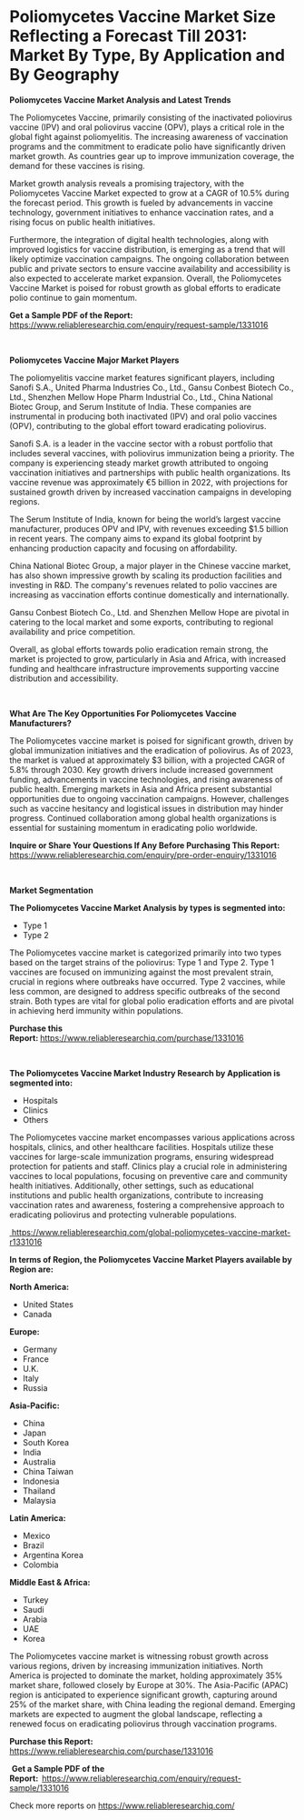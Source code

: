 <p><h1>Poliomycetes Vaccine Market Size Reflecting a Forecast Till 2031: Market By Type, By Application and By Geography</h1></p><p><strong>Poliomycetes Vaccine Market Analysis and Latest Trends</strong></p>
<p><p>The Poliomycetes Vaccine, primarily consisting of the inactivated poliovirus vaccine (IPV) and oral poliovirus vaccine (OPV), plays a critical role in the global fight against poliomyelitis. The increasing awareness of vaccination programs and the commitment to eradicate polio have significantly driven market growth. As countries gear up to improve immunization coverage, the demand for these vaccines is rising.</p><p>Market growth analysis reveals a promising trajectory, with the Poliomycetes Vaccine Market expected to grow at a CAGR of 10.5% during the forecast period. This growth is fueled by advancements in vaccine technology, government initiatives to enhance vaccination rates, and a rising focus on public health initiatives. </p><p>Furthermore, the integration of digital health technologies, along with improved logistics for vaccine distribution, is emerging as a trend that will likely optimize vaccination campaigns. The ongoing collaboration between public and private sectors to ensure vaccine availability and accessibility is also expected to accelerate market expansion. Overall, the Poliomycetes Vaccine Market is poised for robust growth as global efforts to eradicate polio continue to gain momentum.</p></p>
<p><strong>Get a Sample PDF of the Report:&nbsp;</strong> <a href="https://www.reliableresearchiq.com/enquiry/request-sample/1331016?utm_campaign=1088&utm_medium=2&utm_source=Github&utm_content=ia&utm_term=31122024&utm_id=poliomycetes-vaccine">https://www.reliableresearchiq.com/enquiry/request-sample/1331016</a></p>
<p>&nbsp;</p>
<p><strong>Poliomycetes Vaccine Major Market Players</strong></p>
<p><p>The poliomyelitis vaccine market features significant players, including Sanofi S.A., United Pharma Industries Co., Ltd., Gansu Conbest Biotech Co., Ltd., Shenzhen Mellow Hope Pharm Industrial Co., Ltd., China National Biotec Group, and Serum Institute of India. These companies are instrumental in producing both inactivated (IPV) and oral polio vaccines (OPV), contributing to the global effort toward eradicating poliovirus.</p><p>Sanofi S.A. is a leader in the vaccine sector with a robust portfolio that includes several vaccines, with poliovirus immunization being a priority. The company is experiencing steady market growth attributed to ongoing vaccination initiatives and partnerships with public health organizations. Its vaccine revenue was approximately €5 billion in 2022, with projections for sustained growth driven by increased vaccination campaigns in developing regions.</p><p>The Serum Institute of India, known for being the world’s largest vaccine manufacturer, produces OPV and IPV, with revenues exceeding $1.5 billion in recent years. The company aims to expand its global footprint by enhancing production capacity and focusing on affordability.</p><p>China National Biotec Group, a major player in the Chinese vaccine market, has also shown impressive growth by scaling its production facilities and investing in R&D. The company's revenues related to polio vaccines are increasing as vaccination efforts continue domestically and internationally.</p><p>Gansu Conbest Biotech Co., Ltd. and Shenzhen Mellow Hope are pivotal in catering to the local market and some exports, contributing to regional availability and price competition.</p><p>Overall, as global efforts towards polio eradication remain strong, the market is projected to grow, particularly in Asia and Africa, with increased funding and healthcare infrastructure improvements supporting vaccine distribution and accessibility.</p></p>
<p>&nbsp;</p>
<p><strong>What Are The Key Opportunities For Poliomycetes Vaccine Manufacturers?</strong></p>
<p><p>The Poliomycetes vaccine market is poised for significant growth, driven by global immunization initiatives and the eradication of poliovirus. As of 2023, the market is valued at approximately $3 billion, with a projected CAGR of 5.8% through 2030. Key growth drivers include increased government funding, advancements in vaccine technologies, and rising awareness of public health. Emerging markets in Asia and Africa present substantial opportunities due to ongoing vaccination campaigns. However, challenges such as vaccine hesitancy and logistical issues in distribution may hinder progress. Continued collaboration among global health organizations is essential for sustaining momentum in eradicating polio worldwide.</p></p>
<p><strong>Inquire or Share Your Questions If Any Before Purchasing This Report:</strong> <a href="https://www.reliableresearchiq.com/enquiry/pre-order-enquiry/1331016?utm_campaign=1088&utm_medium=2&utm_source=Github&utm_content=ia&utm_term=31122024&utm_id=poliomycetes-vaccine">https://www.reliableresearchiq.com/enquiry/pre-order-enquiry/1331016</a></p>
<p>&nbsp;</p>
<p><strong>Market Segmentation</strong></p>
<p><strong>The Poliomycetes Vaccine Market Analysis by types is segmented into:</strong></p>
<p><ul><li>Type 1</li><li>Type 2</li></ul></p>
<p><p>The Poliomycetes vaccine market is categorized primarily into two types based on the target strains of the poliovirus: Type 1 and Type 2. Type 1 vaccines are focused on immunizing against the most prevalent strain, crucial in regions where outbreaks have occurred. Type 2 vaccines, while less common, are designed to address specific outbreaks of the second strain. Both types are vital for global polio eradication efforts and are pivotal in achieving herd immunity within populations.</p></p>
<p><strong>Purchase this Report:&nbsp;</strong><a href="https://www.reliableresearchiq.com/purchase/1331016?utm_campaign=1088&utm_medium=2&utm_source=Github&utm_content=ia&utm_term=31122024&utm_id=poliomycetes-vaccine">https://www.reliableresearchiq.com/purchase/1331016</a></p>
<p>&nbsp;</p>
<p><strong>The Poliomycetes Vaccine Market Industry Research by Application is segmented into:</strong></p>
<p><ul><li>Hospitals</li><li>Clinics</li><li>Others</li></ul></p>
<p><p>The Poliomycetes vaccine market encompasses various applications across hospitals, clinics, and other healthcare facilities. Hospitals utilize these vaccines for large-scale immunization programs, ensuring widespread protection for patients and staff. Clinics play a crucial role in administering vaccines to local populations, focusing on preventive care and community health initiatives. Additionally, other settings, such as educational institutions and public health organizations, contribute to increasing vaccination rates and awareness, fostering a comprehensive approach to eradicating poliovirus and protecting vulnerable populations.</p></p>
<p><a href="https://www.reliableresearchiq.com/global-poliomycetes-vaccine-market-r1331016?utm_campaign=1088&utm_medium=2&utm_source=Github&utm_content=ia&utm_term=31122024&utm_id=poliomycetes-vaccine">&nbsp;https://www.reliableresearchiq.com/global-poliomycetes-vaccine-market-r1331016</a></p>
<p><strong>In terms of Region, the Poliomycetes Vaccine Market Players available by Region are:</strong></p>
<p>
    <p> <strong> North America: </strong>
        <ul>
            <li>United States</li>
            <li>Canada</li>
        </ul>
        </p> 
    <p> <strong> Europe: </strong>
        <ul>
            <li>Germany</li>
            <li>France</li>
            <li>U.K.</li>
            <li>Italy</li>
            <li>Russia</li>
        </ul>
        </p> 
    <p> <strong> Asia-Pacific: </strong>
        <ul>
            <li>China</li>
            <li>Japan</li>
            <li>South Korea</li>
            <li>India</li>
            <li>Australia</li>
            <li>China Taiwan</li>
            <li>Indonesia</li>
            <li>Thailand</li>
            <li>Malaysia</li>
        </ul>
        </p> 
    <p> <strong> Latin America: </strong>
        <ul>
            <li>Mexico</li>
            <li>Brazil</li>
            <li>Argentina Korea</li>
            <li>Colombia</li>
        </ul>
        </p> 
    <p> <strong> Middle East & Africa: </strong>
        <ul>
            <li>Turkey</li>
            <li>Saudi</li>
            <li>Arabia</li>
            <li>UAE</li>
            <li>Korea</li>
        </ul>
    </p>
    </p>
<p><p>The Poliomycetes vaccine market is witnessing robust growth across various regions, driven by increasing immunization initiatives. North America is projected to dominate the market, holding approximately 35% market share, followed closely by Europe at 30%. The Asia-Pacific (APAC) region is anticipated to experience significant growth, capturing around 25% of the market share, with China leading the regional demand. Emerging markets are expected to augment the global landscape, reflecting a renewed focus on eradicating poliovirus through vaccination programs.</p></p>
<p><strong>Purchase this Report: </strong><a href="https://www.reliableresearchiq.com/purchase/1331016?utm_campaign=1088&utm_medium=2&utm_source=Github&utm_content=ia&utm_term=31122024&utm_id=poliomycetes-vaccine">https://www.reliableresearchiq.com/purchase/1331016</a></p>
<p>&nbsp;<strong>Get a Sample PDF of the Report:&nbsp;&nbsp;</strong><a href="https://www.reliableresearchiq.com/enquiry/request-sample/1331016?utm_campaign=1088&utm_medium=2&utm_source=Github&utm_content=ia&utm_term=31122024&utm_id=poliomycetes-vaccine">https://www.reliableresearchiq.com/enquiry/request-sample/1331016</a></p>
<p><strong></strong></p>
<p>Check more reports on <a href="https://www.reliableresearchiq.com/?utm_campaign=1088&utm_medium=2&utm_source=Github&utm_content=ia&utm_term=31122024&utm_id=poliomycetes-vaccine">https://www.reliableresearchiq.com/</a></p>